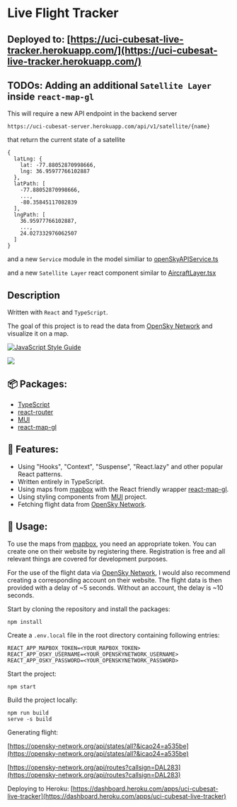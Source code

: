 # Live Flight Tracker
## Deployed to: [https://uci-cubesat-live-tracker.herokuapp.com/](https://uci-cubesat-live-tracker.herokuapp.com/)

## TODOs: Adding an additional `Satellite Layer` inside `react-map-gl`
This will require a new API endpoint in the backend server

`https://uci-cubesat-server.herokuapp.com/api/v1/satellite/{name}`

that return the current state of a satellite

```
{
  latLng: {
    lat: -77.88052870998666,
    lng: 36.95977766102887
  },
  latPath: [
    -77.88052870998666,
    ...,
    -80.35845117082839
  ],
  lngPath: [
    36.95977766102887,
    ...,
    24.027332976062507
  ]
}
```

and a new `Service` module in the model similiar to [openSkyAPIService.ts](https://github.com/UCI-CubeSat/UCI-CubeSat-Live-Tracker/blob/main/src/services/openSkyAPIService.ts)

and a new `Satellite Layer` react component similar to [AircraftLayer.tsx](https://github.com/UCI-CubeSat/UCI-CubeSat-Live-Tracker/blob/main/src/components/AircraftLayer.tsx)

## Description

Written with `React` and `TypeScript`.

The goal of this project is to read the data from [OpenSky Network](https://opensky-network.org/) and visualize it on a map.

[![JavaScript Style Guide](https://img.shields.io/badge/code_style-standard-brightgreen.svg)](https://standardjs.com)

![](docs/react-flight-tracker_prview.gif)

## 📦 Packages:
- [TypeScript](https://github.com/microsoft/TypeScript)
- [react-router](https://github.com/ReactTraining/react-router)
- [MUI](https://github.com/mui-org)
- [react-map-gl](https://github.com/visgl/react-map-gl)

## 🔮 Features:
- Using "Hooks", "Context", "Suspense", "React.lazy" and other popular React patterns.
- Written entirely in TypeScript.
- Using maps from [mapbox](https://www.mapbox.com/) with the React friendly wrapper [react-map-gl](https://github.com/visgl/react-map-gl).
- Using styling components from [MUI](https://github.com/mui-org) project.
- Fetching flight data from [OpenSky Network](https://opensky-network.org/).

## 🔌 Usage:
To use the maps from [mapbox](https://www.mapbox.com/), you need an appropriate token. You can create one on their website by registering there. Registration is free and all relevant things are covered for development purposes.

For the use of the flight data via [OpenSky Network](https://opensky-network.org/), I would also recommend creating a corresponding account on their website. The flight data is then provided with a delay of ~5 seconds. Without an account, the delay is ~10 seconds.

Start by cloning the repository and install the packages:
```
npm install
```
Create a `.env.local` file in the root directory containing following entries:
```
REACT_APP_MAPBOX_TOKEN=<YOUR_MAPBOX_TOKEN>
REACT_APP_OSKY_USERNAME=<YOUR_OPENSKYNETWORK_USERNAME>
REACT_APP_OSKY_PASSWORD=<YOUR_OPENSKYNETWORK_PASSWORD>
```
Start the project:
```
npm start
```

Build the project locally:
```
npm run build
serve -s build
```

Generating flight:

[https://opensky-network.org/api/states/all?&icao24=a535be](https://opensky-network.org/api/states/all?&icao24=a535be)

[https://opensky-network.org/api/routes?callsign=DAL283](https://opensky-network.org/api/routes?callsign=DAL283)

Deploying to Heroku:
[https://dashboard.heroku.com/apps/uci-cubesat-live-tracker](https://dashboard.heroku.com/apps/uci-cubesat-live-tracker)
